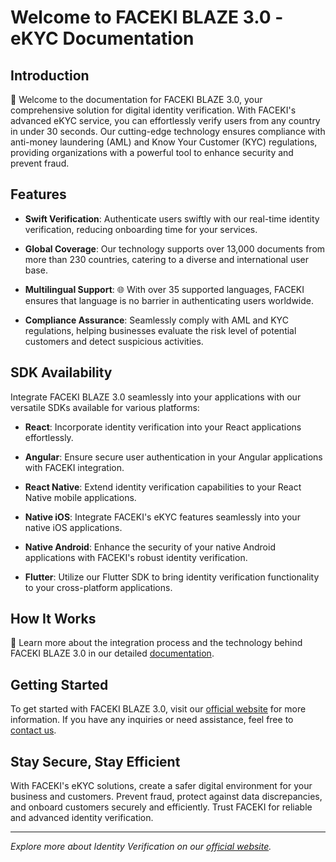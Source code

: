 # Welcome to FACEKI BLAZE 3.0 - eKYC Documentation

## Introduction

🚀 Welcome to the documentation for FACEKI BLAZE 3.0, your comprehensive solution for digital identity verification. With FACEKI's advanced eKYC service, you can effortlessly verify users from any country in under 30 seconds. Our cutting-edge technology ensures compliance with anti-money laundering (AML) and Know Your Customer (KYC) regulations, providing organizations with a powerful tool to enhance security and prevent fraud.

## Features

- **Swift Verification**: Authenticate users swiftly with our real-time identity verification, reducing onboarding time for your services.

- **Global Coverage**: Our technology supports over 13,000 documents from more than 230 countries, catering to a diverse and international user base.

- **Multilingual Support**: 🌐 With over 35 supported languages, FACEKI ensures that language is no barrier in authenticating users worldwide.

- **Compliance Assurance**: Seamlessly comply with AML and KYC regulations, helping businesses evaluate the risk level of potential customers and detect suspicious activities.

## SDK Availability

Integrate FACEKI BLAZE 3.0 seamlessly into your applications with our versatile SDKs available for various platforms:

- **React**: Incorporate identity verification into your React applications effortlessly.

- **Angular**: Ensure secure user authentication in your Angular applications with FACEKI integration.

- **React Native**: Extend identity verification capabilities to your React Native mobile applications.

- **Native iOS**: Integrate FACEKI's eKYC features seamlessly into your native iOS applications.

- **Native Android**: Enhance the security of your native Android applications with FACEKI's robust identity verification.

- **Flutter**: Utilize our Flutter SDK to bring identity verification functionality to your cross-platform applications.

## How It Works

📘 Learn more about the integration process and the technology behind FACEKI BLAZE 3.0 in our detailed [documentation](https://docs.faceki.com/).

## Getting Started

To get started with FACEKI BLAZE 3.0, visit our [official website](https://faceki.com/) for more information. If you have any inquiries or need assistance, feel free to [contact us](https://faceki.com/contacts/).

## Stay Secure, Stay Efficient

With FACEKI's eKYC solutions, create a safer digital environment for your business and customers. Prevent fraud, protect against data discrepancies, and onboard customers securely and efficiently. Trust FACEKI for reliable and advanced identity verification.

---

*Explore more about Identity Verification on our [official website](https://faceki.com/).* 
